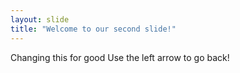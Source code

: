 ```yaml
---
layout: slide
title: "Welcome to our second slide!"
---
```

Changing this for good
Use the left arrow to go back!
